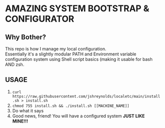 # AMAZING SYSTEM BOOTSTRAP & CONFIGURATOR

## Why Bother?

This repo is how I manage my local configuration.  
Essentially it's a slightly modular PATH and Environment variable
configuration system using
Shell script basics (making it usable for bash AND zsh.

## USAGE

1. `curl https://raw.githubusercontent.com/jshreynolds/localetc/main/install.sh > install.sh`
2. `chmod 755 install.sh && ./install.sh [[MACHINE_NAME]]`
3. Do what it says
4. Good news, friend! You will have a configured system **JUST LIKE MINE!!!**
